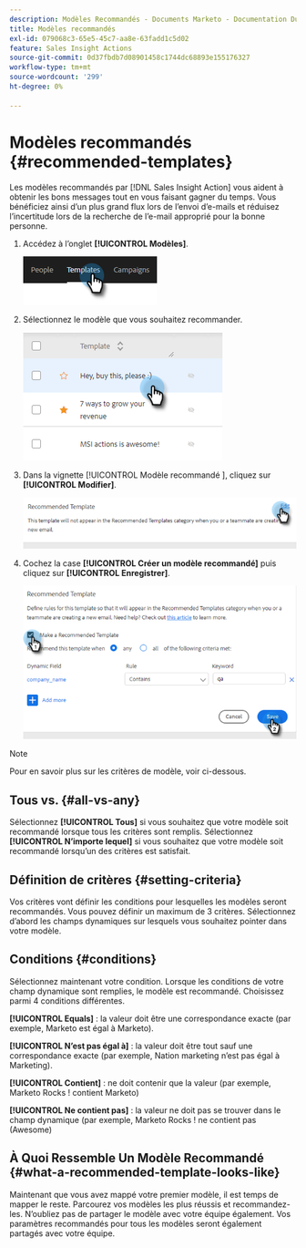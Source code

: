 ```yaml
---
description: Modèles Recommandés - Documents Marketo - Documentation Du Produit
title: Modèles recommandés
exl-id: 079068c3-65e5-45c7-aa8e-63fadd1c5d02
feature: Sales Insight Actions
source-git-commit: 0d37fbdb7d08901458c1744dc68893e155176327
workflow-type: tm+mt
source-wordcount: '299'
ht-degree: 0%

---
```


# Modèles recommandés {#recommended-templates}

Les modèles recommandés par [!DNL Sales Insight Action] vous aident à obtenir les bons messages tout en vous faisant gagner du temps. Vous bénéficiez ainsi d’un plus grand flux lors de l’envoi d’e-mails et réduisez l’incertitude lors de la recherche de l’e-mail approprié pour la bonne personne.

1. Accédez à l’onglet **[!UICONTROL Modèles]**.

   ![](assets/recommended-templates-1.png)

1. Sélectionnez le modèle que vous souhaitez recommander.

   ![](assets/recommended-templates-2.png)

1. Dans la vignette [!UICONTROL  Modèle recommandé ], cliquez sur **[!UICONTROL Modifier]**.

   ![](assets/recommended-templates-3.png)

1. Cochez la case **[!UICONTROL Créer un modèle recommandé]** puis cliquez sur **[!UICONTROL Enregistrer]**.

   ![](assets/recommended-templates-4.png)

>[!NOTE]
>
>Pour en savoir plus sur les critères de modèle, voir ci-dessous.

## Tous vs. {#all-vs-any}

Sélectionnez **[!UICONTROL Tous]** si vous souhaitez que votre modèle soit recommandé lorsque tous les critères sont remplis. Sélectionnez **[!UICONTROL N’importe lequel]** si vous souhaitez que votre modèle soit recommandé lorsqu’un des critères est satisfait.

## Définition de critères {#setting-criteria}

Vos critères vont définir les conditions pour lesquelles les modèles seront recommandés. Vous pouvez définir un maximum de 3 critères. Sélectionnez d’abord les champs dynamiques sur lesquels vous souhaitez pointer dans votre modèle.

## Conditions {#conditions}

Sélectionnez maintenant votre condition. Lorsque les conditions de votre champ dynamique sont remplies, le modèle est recommandé. Choisissez parmi 4 conditions différentes.

**[!UICONTROL Equals]** : la valeur doit être une correspondance exacte (par exemple, Marketo est égal à Marketo).

**[!UICONTROL N’est pas égal à]** : la valeur doit être tout sauf une correspondance exacte (par exemple, Nation marketing n’est pas égal à Marketing).

**[!UICONTROL Contient]** : ne doit contenir que la valeur (par exemple, Marketo Rocks ! contient Marketo)

**[!UICONTROL Ne contient pas]** : la valeur ne doit pas se trouver dans le champ dynamique (par exemple, Marketo Rocks ! ne contient pas (Awesome)

## À Quoi Ressemble Un Modèle Recommandé {#what-a-recommended-template-looks-like}

Maintenant que vous avez mappé votre premier modèle, il est temps de mapper le reste. Parcourez vos modèles les plus réussis et recommandez-les. N’oubliez pas de partager le modèle avec votre équipe également. Vos paramètres recommandés pour tous les modèles seront également partagés avec votre équipe.
